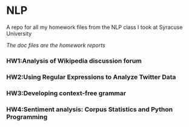 # NLP
A repo for all my homework files from the NLP class I took at Syracuse University

*The doc files are the homework reports*

### HW1:Analysis of Wikipedia discussion forum 
### HW2:Using Regular Expressions to Analyze Twitter Data
### HW3:Developing context-free grammar
### HW4:Sentiment analysis: Corpus Statistics and Python Programming 
